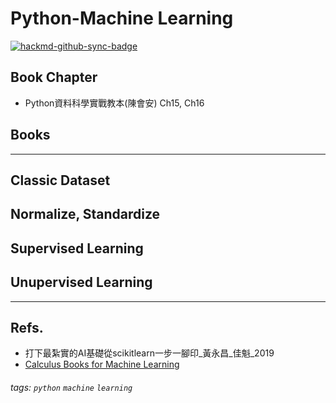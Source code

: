 # Python-Machine Learning

[![hackmd-github-sync-badge](https://hackmd.io/v1QvXAzoSoODfBLqvxgVAg/badge)](https://hackmd.io/v1QvXAzoSoODfBLqvxgVAg)

## Book Chapter
* Python資料科學實戰教本(陳會安) Ch15, Ch16

## Books

----
## Classic Dataset

## Normalize, Standardize

## Supervised Learning

## Unupervised Learning

---
## Refs.
* 打下最紮實的AI基礎從scikitlearn一步一腳印_黃永昌_佳魁_2019
* [Calculus Books for Machine Learning](https://machinelearningmastery.com/calculus-books-for-machine-learning/?fbclid=IwAR2o-rmhacTbtoYVHX7XucY8wTjZOkNXDZDEE8_c-uFU-3cS4Gg64nd38I4)

###### tags: `python` `machine` `learning`